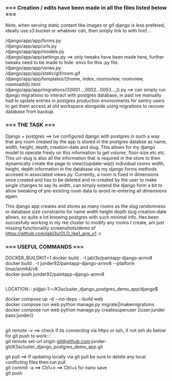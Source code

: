 ### === Creation / edits have been made in all the files listed below ===  
  
Note, when serving static content like images or gif django is less prefered, ideally use s3 bucket or whatever cdn, then simply link to with href...  
  
/django/app/app/forms.py  
/django/app/app/urls.py  
/django/app/app/models.py  
/django/app/app/settings.py ==> only tweaks have been made here, further tweaks need to be made to hide .envs for this .py file.  
/django/app/app/veiws.py  
/django/app/app/static/gif/room.gif  
/django/app/app/templates/((home, index, roomsview, roomview, roomsadd)).html  
/django/app/app/migrations/((0001...,0002...0003...,)).py ==> can simply run django migrations to interact with postgres database, in past ive manually had to update entries in postgres production environments for sentry users to get them access at old workspace alongside using migrations to recover database from backup.    
  
### === THE TASK ===  
  
Django + postgres  ==> Ive configured django with postgres in such a way that any room created by the app is stored in the postgres databse as name, width, height, depth, creation-date and slug. This allows for my django model to operate freely on this information to get volume, floor-size etc etc. This url-slug is also all the information that is required in the store to then dynamically create the page to view/((update-wip)) individual rooms width, height, depth information in the database via my django forms methods accesed in associated views.py. Currently, a room is fixed in dimensions once created and has to be deleted and re-created by the user to make single changes to say its width, can simply extend the django form a bit to allow tweaking of pre-existing room data to avoid re-entering all dimensions again.     
  
This django app creates and stores as many rooms as the slug randomness or database size constraints for name width height depth slug creation-date allows, so quite a lot knowing postgres with such minimal info. Has been succesfully working in my rke cluster to modify any rooms I create, am just missing functionality screenshots/demo of https://github.com/jabl3s/OLD_rke1_arm_v1  :c         
  
### === USEFUL COMMANDS ===  
DOCKER_BUILDKIT=1 docker build . -t jabl3s/paintapp-django-armv8  
docker build . -t junder92/paintapp-django-armv8 --platform linux/arm64/v8  
docker push junder92/paintapp-django-armv8  
##  
LOCATION::: pi@pi-1:~/K3scluster_django_postgres_demo_app/django$   
  
docker compose up -d --no-deps --build web    
docker compose run web python manage.py migrate||makemigrations  
docker compose run web python manage.py createsuperuser  ((user:junder pass:junder))
##  
 
git remote -v    ==> check if its connecting via https or ssh, if not ssh do below for git push to work:::  
git remote set-url origin git@github.com:junder-git/K3scluster_django_postgres_demo_app.git  
  
git pull         ==> If updating locally via git pull be sure to delete any local conflicting files then run pull  
git commit -a      ==> Ctrl+o ==> Ctrl+x for nano save  
git push  
  
